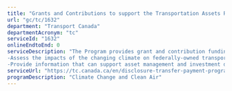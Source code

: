 ```yaml
---
title: "Grants and Contributions to support the Transportation Assets Risk Assessment Initiative"
url: "gc/tc/1632"
department: "Transport Canada"
departmentAcronym: "tc"
serviceId: "1632"
onlineEndtoEnd: 0
serviceDescription: "The Program provides grant and contribution funding to:
-Assess the impacts of the changing climate on federally-owned transportation assets such as bridges, ports and airports; and
-Provide information that can support asset management and investment decisions."
serviceUrl: "https://tc.canada.ca/en/disclosure-transfer-payment-programs-under-5-million#table16"
programDescription: "Climate Change and Clean Air"
---
```

